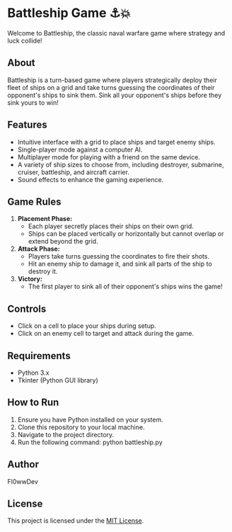 # Battleship Game ⚓️💥

Welcome to Battleship, the classic naval warfare game where strategy and luck collide!

## About
Battleship is a turn-based game where players strategically deploy their fleet of ships on a grid and take turns guessing the coordinates of their opponent's ships to sink them. Sink all your opponent's ships before they sink yours to win!

## Features
- Intuitive interface with a grid to place ships and target enemy ships.
- Single-player mode against a computer AI.
- Multiplayer mode for playing with a friend on the same device.
- A variety of ship sizes to choose from, including destroyer, submarine, cruiser, battleship, and aircraft carrier.
- Sound effects to enhance the gaming experience.

## Game Rules
1. **Placement Phase:**
   - Each player secretly places their ships on their own grid.
   - Ships can be placed vertically or horizontally but cannot overlap or extend beyond the grid.
2. **Attack Phase:**
   - Players take turns guessing the coordinates to fire their shots.
   - Hit an enemy ship to damage it, and sink all parts of the ship to destroy it.
3. **Victory:**
   - The first player to sink all of their opponent's ships wins the game!

## Controls
- Click on a cell to place your ships during setup.
- Click on an enemy cell to target and attack during the game.

## Requirements
- Python 3.x
- Tkinter (Python GUI library)

## How to Run
1. Ensure you have Python installed on your system.
2. Clone this repository to your local machine.
3. Navigate to the project directory.
4. Run the following command:
python battleship.py

## Author
Fl0wwDev

## License
This project is licensed under the [MIT License](LICENSE).
